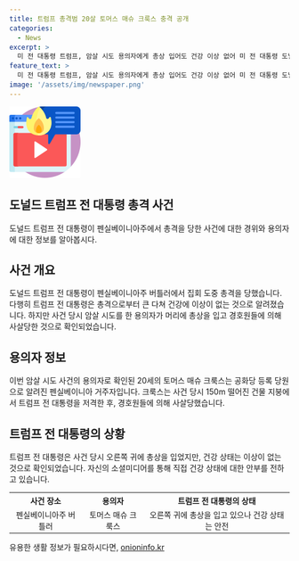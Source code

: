 ```yaml
---
title: 트럼프 총격범 20살 토머스 매슈 크룩스 충격 공개
categories:
  - News
excerpt: >
  미 전 대통령 트럼프, 암살 시도 용의자에게 총상 입어도 건강 이상 없어 미 전 대통령 도널드 트럼프가 펜실베이니아 주에서 암살 시도를 당한 후에도 안전하다. 20세 용의자는 트럼프의 집회에서 저격을 시도한 뒤 경호원들에 의해 총격 당했다. 트럼프는 상처를 입었지만 건강상의 문제는 없다고 밝혔다.
feature_text: >
  미 전 대통령 트럼프, 암살 시도 용의자에게 총상 입어도 건강 이상 없어 미 전 대통령 도널드 트럼프가 펜실베이니아 주에서 암살 시도를 당한 후에도 안전하다. 20세 용의자는 트럼프의 집회에서 저격을 시도한 뒤 경호원들에 의해 총격 당했다. 트럼프는 상처를 입었지만 건강상의 문제는 없다고 밝혔다.
image: '/assets/img/newspaper.png'
---
```


<p><img src="/assets/img/news.png" alt="rentncar 속보" /></p>

<h2 data-ke-size="size26">도널드 트럼프 전 대통령 총격 사건</h2>

<p data-ke-size="size16">도널드 트럼프 전 대통령이 펜실베이니아주에서 총격을 당한 사건에 대한 경위와 용의자에 대한 정보를 알아봅시다.</p>

<h2 data-ke-size="size24">사건 개요</h2>

<p data-ke-size="size16">도널드 트럼프 전 대통령이 펜실베이니아주 버틀러에서 집회 도중 총격을 당했습니다. 다행히 트럼프 전 대통령은 총격으로부터 큰 다쳐 건강에 이상이 없는 것으로 알려졌습니다. 하지만 사건 당시 암살 시도를 한 용의자가 머리에 총상을 입고 경호원들에 의해 사살당한 것으로 확인되었습니다.</p>

<h2 data-ke-size="size24">용의자 정보</h2>

<p data-ke-size="size16">이번 암살 시도 사건의 용의자로 확인된 20세의 토머스 매슈 크룩스는 공화당 등록 당원으로 알려진 펜실베이니아 거주자입니다. 크룩스는 사건 당시 150m 떨어진 건물 지붕에서 트럼프 전 대통령을 저격한 후, 경호원들에 의해 사살당했습니다.</p>

<h2 data-ke-size="size24">트럼프 전 대통령의 상황</h2>

<p data-ke-size="size16">트럼프 전 대통령은 사건 당시 오른쪽 귀에 총상을 입었지만, 건강 상태는 이상이 없는 것으로 확인되었습니다. 자신의 소셜미디어를 통해 직접 건강 상태에 대한 안부를 전하고 있습니다.</p>

<table>
  <tr>
    <th>사건 장소</th>
    <th>용의자</th>
    <th>트럼프 전 대통령의 상태</th>
  </tr>
  <tr>
    <td style="text-align: center; height: 17px;">펜실베이니아주 버틀러</td>
    <td style="text-align: center; height: 17px;">토머스 매슈 크룩스</td>
    <td style="text-align: center; height: 17px;">오른쪽 귀에 총상을 입고 있으나 건강 상태는 안전</td>
  </tr>
</table>
유용한 생활 정보가 필요하시다면, <a href="https://onioninfo.kr" rel="dofollow">onioninfo.kr</a>



